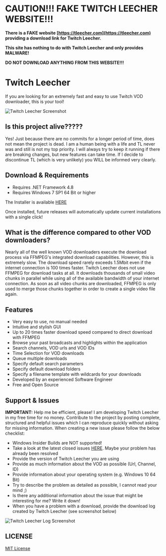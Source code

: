 # CAUTION!!! FAKE TWITCH LEECHER WEBSITE!!!

**There is a FAKE website [https://tleecher.com](https://tleecher.com) providing a download link for Twitch Leecher.**

**This site has nothing to do with Twitch Leecher and only provides MALWARE!**

**DO NOT DOWNLOAD ANYTHING FROM THIS WEBSITE!!!**

# Twitch Leecher

If you are looking for an extremely fast and easy to use Twitch VOD downloader, this is your tool!

![Twitch Leecher Screenshot](http://www.fakesmilerevolution.com/files/fsr/twitchleecher/tl14.jpg)

## Is this project alive?????

Yes! Just because there are no commits for a longer period of time, does not mean the project is dead. I am a human being with a life and TL never was and still is not my top priority. I will always try to keep it running if there are breaking changes, but new features can take time. If I decide to discontinue TL (which is very unlikely) you WILL be informed very clearly.

## Download & Requirements
- Requires .NET Framework 4.8
- Requires Windows 7 SP1 64 Bit or higher

The Installer is available [HERE](https://github.com/Franiac/TwitchLeecher/releases)

Once installed, future releases will automatically update current installations with a single click!

## What is the difference compared to other VOD downloaders?

Nearly all of the well known VOD downloaders execute the download process via FFMPEG's integrated download capabilities. However, this is extremely slow. The download speed rarely exceeds 1.5Mbit even if the internet connection is 100 times faster. Twitch Leecher does not use FFMPEG for download tasks at all. It downloads thousands of small video chunks in parallel while using all of the available bandwidth of your internet connection. As soon as all video chunks are downloaded, FFMPEG is only used to merge those chunks together in order to create a single video file again.

## Features

- Very easy to use, no manual needed
- Intuitive and stylish GUI
- Up to 20 times faster download speed compared to direct download with FFMPEG
- Browse your past broadcasts and highlights within the application
- Search channels, VOD urls and VOD IDs
- Time Selection for VOD downloads
- Queue multiple downloads
- Specify default search parameters
- Specify default download folders
- Specify a filename template with wildcards for your downloads
- Developed by an experienced Software Engineer
- Free and Open Source

## Support & Issues

**IMPORTANT:** Help me be efficient, please! I am developing Twitch Leecher in my free time for no money. Contribute to the project by posting complete, structured and helpful issues which I can reproduce quickly without asking for missing information. When creating a new issue please follow the below checklist:

- Windows Insider Builds are NOT supported!
- Take a look at the latest closed issues [HERE](https://github.com/Franiac/TwitchLeecher/issues?q=is%3Aissue+is%3Aclosed). Maybe your problem has already been resolved
- Provide the version of Twitch Leecher you are using
- Provide as much information about the VOD as possible (Url, Channel, ID)
- Provide information about your operating system (e.g. Windows 10 64 Bit)
- Try to describe the problem as detailed as possible, I cannot read your mind ;)
- Is there any additional information about the issue that might be interesting for me? Write it down!
- When you have a problem with a download, provide the download log created by Twitch Leecher (see screenshot below)

![Twitch Leecher Log Screenshot](http://www.fakesmilerevolution.com/files/fsr/twitchleecher/tl14log.jpg)

## LICENSE
[MIT License](https://github.com/Franiac/TwitchLeecher/blob/master/LICENSE)
